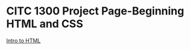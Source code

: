 # CITC 1300 Project Page-Beginning HTML and CSS

<a href="intro_to_html/index.html">Intro to HTML</a>